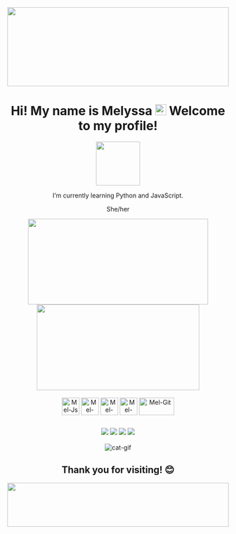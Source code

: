 <img height="180px" width="100%" src="https://64.media.tumblr.com/2daece6699319a24484689f1bc14d244/tumblr_inline_ph5xkxlNal1qhtihc_1280.gifv">

<h1 align="center">Hi! My name is Melyssa <img src="https://raw.githubusercontent.com/Tarikul-Islam-Anik/Animated-Fluent-Emojis/master/Emojis/Smilies/Heart%20Exclamation.png" alt="Heart Exclamation" width="25" height="25"/> Welcome to my profile!</h1>

<div align="center">
<img width="100" src="https://user-images.githubusercontent.com/74038190/238200844-87b72768-3740-4648-b118-c3164ff654cd.gif">
 </div>


<p align="center">I’m currently learning Python and JavaScript.</p>
<p align="center">She/her</p>

<div align="center">
   <img width="410px" height="195px" src="https://github-readme-stats.vercel.app/api?username=dntfindmel&show_icons=true&theme=synthwave&PAT_1">
   <img width="370px" height="195px" src="https://github-readme-stats.vercel.app/api/top-langs/?username=dntfindmel&hide_progress=true&theme=synthwave&PAT_1">
</div>

<div style="display: inline_block" align="center"><br>
  <img align="center" alt="Mel-Js" height="40" width="40" src="https://user-images.githubusercontent.com/74038190/212257454-16e3712e-945a-4ca2-b238-408ad0bf87e6.gif">
  <img align="center" alt="Mel-HTML" height="40" width="40" src="https://user-images.githubusercontent.com/74038190/238200426-29fd6286-4e7b-4d6c-818f-c4765d5e39a9.gif">
  <img align="center" alt="Mel-CSS" height="40" width="40" src="https://user-images.githubusercontent.com/74038190/238200428-67f477ed-6624-42da-99f0-1a7b1a16eecb.gif">
  <img align="center" alt="Mel-Python" height="40" width="40" src="https://user-images.githubusercontent.com/74038190/212257472-08e52665-c503-4bd9-aa20-f5a4dae769b5.gif">
   <img align="center" alt="Mel-Git" height="40" width="80" src="https://user-images.githubusercontent.com/74038190/212281775-b468df30-4edc-4bf8-a4ee-f52e1aaddc86.gif">
</div>

##
 
<div align="center" class="mb2">
  <a href="https://instagram.com/dntfindmel" target="_blank"><img src="https://img.shields.io/badge/-Instagram-%23E4405F?style=for-the-badge&logo=instagram&logoColor=white" target="_blank"></a>
  <a href = "mailto:moyamelyssa@gmail.com"><img src="https://img.shields.io/badge/-Gmail-%23333?style=for-the-badge&logo=gmail&logoColor=white" target="_blank"></a>
  <a href="https://www.linkedin.com/in/melyssa-moya/" target="_blank"><img src="https://img.shields.io/badge/-LinkedIn-%230077B5?style=for-the-badge&logo=linkedin&logoColor=white" target="_blank"></a>
   	<a href="https://twitter.com/dntfindmel_" target="_blank"><img src="https://img.shields.io/badge/Twitter-1DA1F2?style=for-the-badge&logo=twitter&logoColor=white" target="_blank"></a>
</div>




<div align="center"><br>
<img alt="cat-gif" src="https://user-images.githubusercontent.com/74038190/216649417-9acc58df-9186-4132-ad43-819a57babb67.gif"><br>
</div>

  <h2 align="center">Thank you for visiting! 😊</h2>
  
  <img height="100px" width="100%" src="https://64.media.tumblr.com/ece2c87df1a8063f584ee3e02c15c51d/tumblr_inline_ph5u6ycsdx1qhtihc_1280.png">
